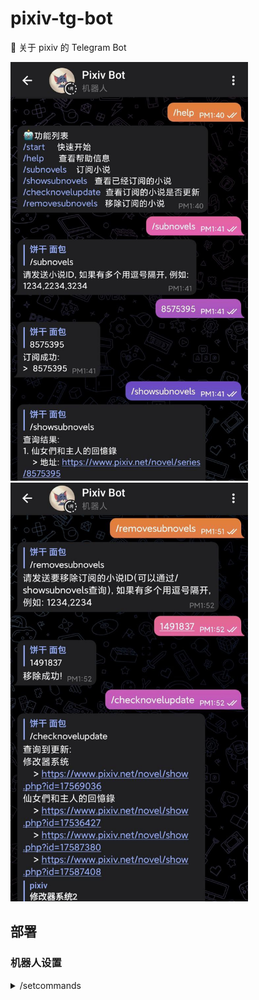 # pixiv-tg-bot

🤖 关于 pixiv 的 Telegram Bot

<div >
    <img style="width:380px; height:670px;" src="./screenshots/1.jpg"/>
    <img style="width:380px; height:670px;" src="./screenshots/2.jpg"/>
</div>

## 部署

### 机器人设置

<details>
<summary style="cursor: pointer;user-select: none;">/setcommands</summary>
<div>
start - 快速开始<br>
help - 查看帮助信息<br>
subnovels - 订阅小说<br>
showsubnovels - 查看已经订阅的小说<br>
checknovelupdate - 查看订阅的小说是否更新<br>
removesubnovels - 移除订阅的小说<br>
</div>
</details>
